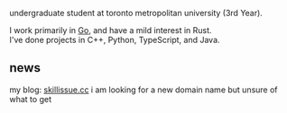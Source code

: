 undergraduate student at toronto metropolitan university (3rd Year).

I work primarily in [Go](https://go.dev/), and have a mild interest in Rust.  
I've done projects in C++, Python, TypeScript, and Java.

news
---
my blog: [skillissue.cc](https://skillissue.cc)
i am looking for a new domain name but unsure of what to get
<!--
**zazu7765/zazu7765** is a ✨ _special_ ✨ repository because its `README.md` (this file) appears on your GitHub profile.

Here are some ideas to get you started:

- 🔭 I’m currently working on ...
- 🌱 I’m currently learning ...
- 👯 I’m looking to collaborate on ...
- 🤔 I’m looking for help with ...
- 💬 Ask me about ...
- 📫 How to reach me: ...
- 😄 Pronouns: ...
- ⚡ Fun fact: ...
-->
